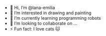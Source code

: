 - 👋 Hi, I’m @lana-emilia
- 👀 I’m interested in drawing and painting
- 🌱 I’m currently learning programming robots
- 💞️ I’m looking to collaborate on ...
- ⚡ Fun fact: I love cats 🐱

<!---
lana-emilia/lana-emilia is a ✨ special ✨ repository because its `README.md` (this file) appears on your GitHub profile.
You can click the Preview link to take a look at your changes.
--->
